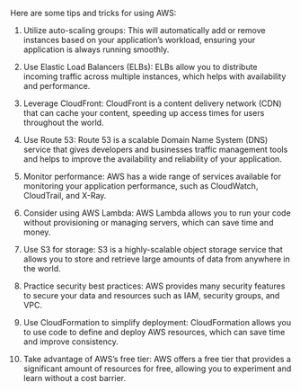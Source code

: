 Here are some tips and tricks for using AWS:

1. Utilize auto-scaling groups: This will automatically add or remove instances based on your application’s workload, ensuring your application is always running smoothly.

2. Use Elastic Load Balancers (ELBs): ELBs allow you to distribute incoming traffic across multiple instances, which helps with availability and performance.

3. Leverage CloudFront: CloudFront is a content delivery network (CDN) that can cache your content, speeding up access times for users throughout the world.

4. Use Route 53: Route 53 is a scalable Domain Name System (DNS) service that gives developers and businesses traffic management tools and helps to improve the availability and reliability of your application.

5. Monitor performance: AWS has a wide range of services available for monitoring your application performance, such as CloudWatch, CloudTrail, and X-Ray.

6. Consider using AWS Lambda: AWS Lambda allows you to run your code without provisioning or managing servers, which can save time and money.

7. Use S3 for storage: S3 is a highly-scalable object storage service that allows you to store and retrieve large amounts of data from anywhere in the world.

8. Practice security best practices: AWS provides many security features to secure your data and resources such as IAM, security groups, and VPC.

9. Use CloudFormation to simplify deployment: CloudFormation allows you to use code to define and deploy AWS resources, which can save time and improve consistency.

10. Take advantage of AWS’s free tier: AWS offers a free tier that provides a significant amount of resources for free, allowing you to experiment and learn without a cost barrier.
